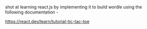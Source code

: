 shot at learning react.js by implementing it to build wordle using the following documentation - 

https://react.dev/learn/tutorial-tic-tac-toe
